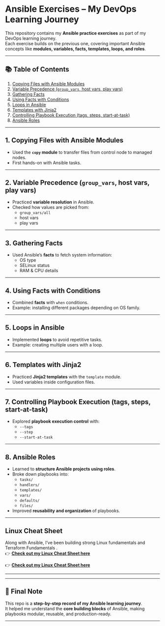 # Ansible Exercises – My DevOps Learning Journey

This repository contains my **Ansible practice exercises** as part of my DevOps learning journey.  
Each exercise builds on the previous one, covering important Ansible concepts like **modules, variables, facts, templates, loops, and roles**.

---

## 📚 Table of Contents

1. [Copying Files with Ansible Modules](#1-copying-files-with-ansible-modules)
2. [Variable Precedence (`group_vars`, host vars, play vars)](#2-variable-precedence-group_vars-host-vars-play-vars)
3. [Gathering Facts](#3-gathering-facts)
4. [Using Facts with Conditions](#4-using-facts-with-conditions)
5. [Loops in Ansible](#5-loops-in-ansible)
6. [Templates with Jinja2](#6-templates-with-jinja2)
7. [Controlling Playbook Execution (tags, steps, start-at-task)](#7-controlling-playbook-execution-tags-steps-start-at-task)
8. [Ansible Roles](#8-ansible-roles)

---

## 1. Copying Files with Ansible Modules

- Used the **`copy` module** to transfer files from control node to managed nodes.
- First hands-on with Ansible tasks.

---

## 2. Variable Precedence (`group_vars`, host vars, play vars)

- Practiced **variable resolution** in Ansible.
- Checked how values are picked from:
  - `group_vars/all`
  - host vars
  - play vars

---

## 3. Gathering Facts

- Used Ansible’s **facts** to fetch system information:
  - OS type
  - SELinux status
  - RAM & CPU details

---

## 4. Using Facts with Conditions

- Combined **facts** with `when` conditions.
- Example: installing different packages depending on OS family.

---

## 5. Loops in Ansible

- Implemented **loops** to avoid repetitive tasks.
- Example: creating multiple users with a loop.

---

## 6. Templates with Jinja2

- Practiced **Jinja2 templates** with the `template` module.
- Used variables inside configuration files.

---

## 7. Controlling Playbook Execution (tags, steps, start-at-task)

- Explored **playbook execution control** with:
  - `--tags`
  - `--step`
  - `--start-at-task`

---

## 8. Ansible Roles

- Learned to **structure Ansible projects using roles**.
- Broke down playbooks into:
  - `tasks/`
  - `handlers/`
  - `templates/`
  - `vars/`
  - `defaults/`
  - `files/`
- Improved **reusability and organization** of playbooks.

---

## Linux Cheat Sheet

Along with Ansible, I’ve been building strong Linux fundamentals and Terraform Fundamentals .  
👉 **[Check out my Linux Cheat Sheet here](https://github.com/Sangangouda-Patil/Linux-cheat-sheet)**

👉 **[Check out my Linux Cheat Sheet here](https://github.com/Sangangouda-Patil/sangangoudapatil-terraform)**

---

---

## 🚀 Final Note

This repo is a **step-by-step record of my Ansible learning journey**.  
It helped me understand the **core building blocks** of Ansible, making playbooks modular, reusable, and production-ready.

---
